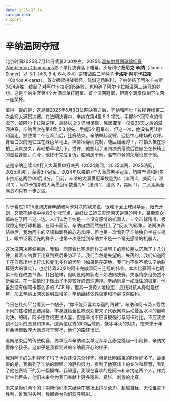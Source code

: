 ```yaml
---
date: 2025-07-14
categories:
- sport
---
```


# 辛纳温网夺冠

北京时间2025年7月14日凌晨2:30左右，2025年[温布尔登网球锦标赛 Wimbledon Champions](https://www.wimbledon.com)男子单打决赛落下帷幕，头号种子**扬尼克·辛纳**（Jannik Sinner）以 3:1（4:6, 6:4, 6:4, 6:4）逆转战胜二号种子**卡洛斯·阿尔卡拉斯**（Carlos Alcaraz），首次捧起挑战者杯。凭借这场胜利，辛纳终结了阿尔卡拉斯的24连胜，终结了对阿尔卡拉斯的5连败，也粉碎了阿尔卡拉斯温网三连冠的梦想。这是辛纳生涯第4个大满贯单打冠军、首个温网冠军，距离全满贯仅剩下法网一座奖杯。

<!-- more -->

值得一提的是，这是继2025年6月8日法网决赛之后，辛纳和阿尔卡拉斯连续第二次会师大满贯决赛。在法网决赛中，辛纳在第4盘 5:3 领先、手握3个冠军点的情况下，被阿尔卡拉斯逆转，最终以 2:3 遗憾落败，屈居亚军。仅仅35天之后的温网决赛，辛纳再次在第4盘 5:3 领先、手握3个冠军点，但这一次，他没有再让胜利溜走。抓住第二个冠军点后，比赛结束。辛纳举起双臂，迎接中心球场的欢呼。身着白衣的他伫立在绿色草地上，神情冷静而克制，随后缓缓蹲下，将额头抵在球拍上沉默良久，再轻拍草地几下。或许，他想起了法网决赛落败后独自坐在长椅上的孤独身影。而今，他终于完成复仇，胜利属于他，温布尔登的荣耀也属于他。

这是辛纳连续4次打入大满贯单打决赛（2024美网，2025澳网，2025法网，2025温网），获得3个冠军。2024年以来的7个大满贯男子冠军，均由辛纳和阿尔卡拉斯这两位00后瓜分。目前，辛纳的大满贯冠军数量为4（澳网 2，美网 1，温网 1），阿尔卡拉斯的大满贯冠军数量为5（法网 2，温网 2，美网 1），二人距离全满贯均只有一步之遥。

---

对于看过2025法网决赛辛纳和阿卡对决的我来说，很难不爱上球风华丽、阳光开朗，又能在绝境中挽救3个冠军点、最终让二追三实现惊天逆转的阿卡，甚至观众都站在了阿卡这一边。人们认为辛纳是一个没有感情的机器人，一个击球精准、极致稳定的打球机器，在阿卡面前，辛纳自然而然被打上了“反派”的形象。法网决赛结束后，我为阿卡的坚韧和顽强的心态欢呼，但也第一次看到了辛纳独自坐在长椅上、眼中泛着泪光的样子，也第一次感觉到辛纳并不是一个毫无感情的机器人。

这次温网决赛结束后，我和一同观看比赛且同样支持阿卡的两位朋友沉默了十几分钟，看着辛纳赢下比赛到赛后采访环节。我们当然是失望的、失落的，我们知道阿卡在自然场地上打法和变化多样的优势（如果是在硬地，我们也不得不承认辛纳胜算更大的事实），也期待着22岁的阿卡完成温网三连冠的伟业。本次比赛阿卡也确实不断在改变节奏、打出花样，但明显他的状态不如法网决赛，失误稍多但仍然不断尝试，在一些情形下做出了不算较好的击球选择。辛纳则是一如既往的稳定，他虽然没有像阿卡那么多的 ACE 球，但其一发惊人地稳定，底线对抗本身就是优势，加上辛纳上网次数明显增多，辛纳最终依靠稳定和冷静取得胜利。

今日在社交平台看到一个帖子，“你不能只喜欢华丽的网球”。辛纳和阿卡两人截然不同的性格和比赛风格，本身就给全世界观众带来了代表网球运动最高水平的巅峰对决。的确，阿卡德性格更讨人喜，但是辛纳不应该被强行与阿卡对比，不应该受到不公平的恶意和抹黑。这两位优秀的00后球员，像冰与火的对决，在未来十年将会捧起数座大满贯冠军奖杯，他们的路还很长。

温网结束后的传统晚宴，男单冠军辛纳和女单冠军斯瓦泰克跳起一小段舞，辛纳笑得像个孩子。这似乎是我看到过的辛纳最开心的样子。

我对阿卡的失利释怀了吗？也许还没完全释怀，但是比刚结束的时候好多了。最重要的是，我看到了辛纳的顽强、冷静和努力，看到了他赛场上的专注和智慧，看到了他在赛场下的另一幅模样。我知道，我现在喜欢的是阿卡和辛纳这两个人，作为新生代巨头，他们未来会为我们奉献上更多精彩、紧张、刺激的比赛。

未来是你们两个的！期待你们未来继续在赛场上拼尽全力，超越自我，无论谁拿下胜利、谁暂时失利，我都会为你们欢呼喝彩。
